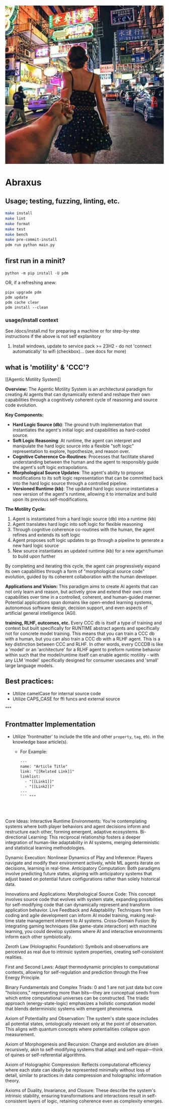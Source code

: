 ![welcome](/kb/assets/pub/image.jpg)

# Abraxus

## Usage; testing, fuzzing, linting, etc.

```bash
make install
make lint
make format
make test
make bench
make pre-commit-install
pdm run python main.py
```

## first run in a minit?

`python -m pip install -U pdm`

OR, if a refreshing anew:

```
pipx upgrade pdm
pdm update
pdm cache clear
pdm install --clean
```

### usage/install context

See /docs/install.md for preparing a machine or for step-by-step instructions if the above is not self explanitory

1) Install windows, update to service pack >= 23H2 - do not 'connect automatically' to wifi (checkbox)... (see docs for more)


## what is 'motility' & 'CCC'?

[[Agentic Motility System]]

**Overview:**
The Agentic Motility System is an architectural paradigm for creating AI agents that can dynamically extend and reshape their own capabilities through a cognitively coherent cycle of reasoning and source code evolution.

**Key Components:**
- **Hard Logic Source (db)**: The ground truth implementation that instantiates the agent's initial logic and capabilities as hard-coded source.
- **Soft Logic Reasoning**: At runtime, the agent can interpret and manipulate the hard logic source into a flexible "soft logic" representation to explore, hypothesize, and reason over.
- **Cognitive Coherence Co-Routines**: Processes that facilitate shared understanding between the human and the agent to responsibly guide the agent's soft logic extrapolations.
- **Morphological Source Updates**: The agent's ability to propose modifications to its soft logic representation that can be committed back into the hard logic source through a controlled pipeline.
- **Versioned Runtime (kb)**: The updated hard logic source instantiates a new version of the agent's runtime, allowing it to internalize and build upon its previous self-modifications.

**The Motility Cycle:**
1. Agent is instantiated from a hard logic source (db) into a runtime (kb) 
2. Agent translates hard logic into soft logic for flexible reasoning
3. Through cognitive coherence co-routines with the human, the agent refines and extends its soft logic
4. Agent proposes soft logic updates to go through a pipeline to generate a new hard logic source 
5. New source instantiates an updated runtime (kb) for a new agent/human to build upon further

By completing and iterating this cycle, the agent can progressively expand its own capabilities through a form of "morphological source code" evolution, guided by its coherent collaboration with the human developer.

**Applications and Vision:**
This paradigm aims to create AI agents that can not only learn and reason, but actively grow and extend their own core capabilities over time in a controlled, coherent, and human-guided manner. Potential applications span domains like open-ended learning systems, autonomous software design, decision support, and even aspects of artificial general intelligence (AGI).

**training, RLHF, outcomes, etc.**
Every CCC db is itself a type of training and context but built specifically for RUNTIME abstract agents and specifically not for concrete model training. This means that you can train a CCC db with a human, but you can also train a CCC db with a RLHF agent. This is a key distinction between CCC and RLHF. In other words, every CCCDB is like a 'model' or an 'architecture' for a RLHF agent to preform runtime behavior within such that the model/runtime itself can enable agentic motility - with any LLM 'model' specifically designed for consumer usecases and 'small' large language models.


## Best practices:
- Utilize camelCase for internal source code
- Utilize CAPS_CASE for ffi funcs and external source


"""
## Frontmatter Implementation

 - Utilize 'frontmatter' to include the title and other `property`, `tag`, etc. in the knowledge base article(s).
   
   - For Example:
      ```
      ---
      name: "Article Title"
      link: "[[Related Link]]"
      linklist:
        - "[[Link1]]"
        - "[[Link2]]"
      ---
      ``` """




Core Ideas:
    Interactive Runtime Environments: You're contemplating systems where both player behaviors and agent decisions inform and restructure each other, forming emergent, adaptive ecosystems.
    Bi-directional Learning: This reciprocal relationship fosters a deeper integration of human-like adaptability in AI systems, merging deterministic and statistical learning methodologies.

Dynamic Execution:
    Nonlinear Dynamics of Play and Inference: Players navigate and modify their environment actively, while ML agents iterate on decisions, learning in real-time.
    Anticipatory Computation: Both paradigms involve predicting future states, aligning with anticipatory systems that adjust based on potential future configurations rather than solely historical data.

Innovations and Applications:
    Morphological Source Code: This concept involves source code that evolves with system state, expanding possibilities for self-modifying code that can dynamically represent and transform application behavior.
    Live Feedback and Adaptability: Techniques from live coding and agile development can inform AI model training, making real-time state management inherent to AI systems.
    Cross-Domain Fusion: By integrating gaming techniques (like game-state interaction) with machine learning, you could develop systems where AI and interactive environments inform each other symbiotically.



Zeroth Law (Holographic Foundation):
    Symbols and observations are perceived as real due to intrinsic system properties, creating self-consistent realities.

First and Second Laws:
    Adapt thermodynamic principles to computational contexts, allowing for self-regulation and prediction through the Free Energy Principle.

Binary Fundamentals and Complex Triads:
    0 and 1 are not just data but core "holoicons," representing more than bits—they are conceptual seeds from which entire computational universes can be constructed.
    The triadic approach (energy-state-logic) emphasizes a holistic computation model that blends deterministic systems with emergent phenomena.

Axiom of Potentiality and Observation:
    The system's state space includes all potential states, ontologically relevant only at the point of observation.
    This aligns with quantum concepts where potentialities collapse upon measurement.

Axiom of Morphogenesis and Recursion:
    Change and evolution are driven recursively, akin to self-modifying systems that adapt and self-repair—think of quines or self-referential algorithms.

Axiom of Holographic Compression:
    Reflects computational efficiency where each state can ideally be represented minimally without loss of detail, similar to practices in data compression and holographic information theory.

Axioms of Duality, Invariance, and Closure:
    These describe the system's intrinsic stability, ensuring transformations and interactions result in self-consistent layers of logic, retaining coherence even as complexity emerges.